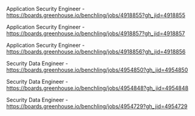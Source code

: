 Application Security Engineer - https://boards.greenhouse.io/benchling/jobs/4918855?gh_jid=4918855

Application Security Engineer - https://boards.greenhouse.io/benchling/jobs/4918857?gh_jid=4918857

Application Security Engineer - https://boards.greenhouse.io/benchling/jobs/4918856?gh_jid=4918856

Security Data Engineer - https://boards.greenhouse.io/benchling/jobs/4954850?gh_jid=4954850

Security Data Engineer - https://boards.greenhouse.io/benchling/jobs/4954848?gh_jid=4954848

Security Data Engineer - https://boards.greenhouse.io/benchling/jobs/4954729?gh_jid=4954729

